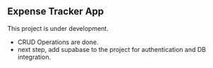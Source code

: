 ## Expense Tracker App

This project is under development.

- CRUD Operations are done.
- next step, add supabase to the project for authentication and DB integration.

